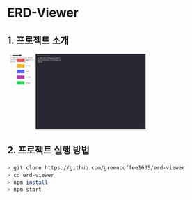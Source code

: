 # ERD-Viewer

## 1. 프로젝트 소개

![erd-viewer](https://github.com/greencoffee1635/erd-viewer/blob/main/docs/resource/result.gif)

## 2. 프로젝트 실행 방법

```bash
> git clone https://github.com/greencoffee1635/erd-viewer
> cd erd-viewer
> npm install
> npm start
```
